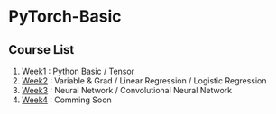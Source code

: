 # PyTorch-Basic

## Course List  
1. [Week1](Week1) : Python Basic / Tensor
2. [Week2](Week2) : Variable & Grad / Linear Regression / Logistic Regression
3. [Week3](Week3) : Neural Network / Convolutional Neural Network
4. [Week4](Week4) : Comming Soon